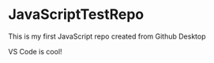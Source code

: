 # JavaScriptTestRepo
 This is my first JavaScript repo created from Github Desktop

 VS Code is cool!
